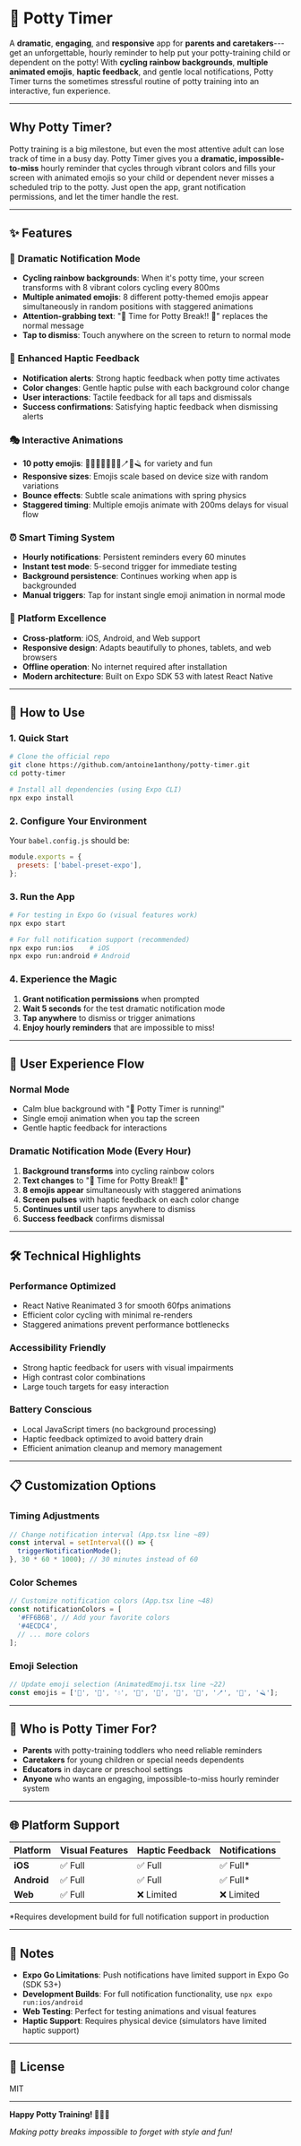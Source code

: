 # 🚽 Potty Timer

A **dramatic**, **engaging**, and **responsive** app for **parents and caretakers**---get an unforgettable, hourly reminder to help put your potty-training child or dependent on the potty! With **cycling rainbow backgrounds**, **multiple animated emojis**, **haptic feedback**, and gentle local notifications, Potty Timer turns the sometimes stressful routine of potty training into an interactive, fun experience.

---

## Why Potty Timer?

Potty training is a big milestone, but even the most attentive adult can lose track of time in a busy day. Potty Timer gives you a **dramatic, impossible-to-miss** hourly reminder that cycles through vibrant colors and fills your screen with animated emojis so your child or dependent never misses a scheduled trip to the potty. Just open the app, grant notification permissions, and let the timer handle the rest.

---

## ✨ Features

### 🎨 **Dramatic Notification Mode**

- **Cycling rainbow backgrounds**: When it's potty time, your screen transforms with 8 vibrant colors cycling every 800ms
- **Multiple animated emojis**: 8 different potty-themed emojis appear simultaneously in random positions with staggered animations
- **Attention-grabbing text**: "🚽 Time for Potty Break!! 🚽" replaces the normal message
- **Tap to dismiss**: Touch anywhere on the screen to return to normal mode

### 📳 **Enhanced Haptic Feedback**

- **Notification alerts**: Strong haptic feedback when potty time activates
- **Color changes**: Gentle haptic pulse with each background color change
- **User interactions**: Tactile feedback for all taps and dismissals
- **Success confirmations**: Satisfying haptic feedback when dismissing alerts

### 🎭 **Interactive Animations**

- **10 potty emojis**: 🚽🧻💧🛁🧼🚿🧴🪥🧽🪒 for variety and fun
- **Responsive sizes**: Emojis scale based on device size with random variations
- **Bounce effects**: Subtle scale animations with spring physics
- **Staggered timing**: Multiple emojis animate with 200ms delays for visual flow

### ⏰ **Smart Timing System**

- **Hourly notifications**: Persistent reminders every 60 minutes
- **Instant test mode**: 5-second trigger for immediate testing
- **Background persistence**: Continues working when app is backgrounded
- **Manual triggers**: Tap for instant single emoji animation in normal mode

### 📱 **Platform Excellence**

- **Cross-platform**: iOS, Android, and Web support
- **Responsive design**: Adapts beautifully to phones, tablets, and web browsers
- **Offline operation**: No internet required after installation
- **Modern architecture**: Built on Expo SDK 53 with latest React Native

---

## 🚀 How to Use

### 1. **Quick Start**

```bash
# Clone the official repo
git clone https://github.com/antoine1anthony/potty-timer.git
cd potty-timer

# Install all dependencies (using Expo CLI)
npx expo install
```

### 2. **Configure Your Environment**

Your `babel.config.js` should be:

```js
module.exports = {
  presets: ['babel-preset-expo'],
};
```

### 3. **Run the App**

```bash
# For testing in Expo Go (visual features work)
npx expo start

# For full notification support (recommended)
npx expo run:ios    # iOS
npx expo run:android # Android
```

### 4. **Experience the Magic**

1. **Grant notification permissions** when prompted
2. **Wait 5 seconds** for the test dramatic notification mode
3. **Tap anywhere** to dismiss or trigger animations
4. **Enjoy hourly reminders** that are impossible to miss!

---

## 🎯 User Experience Flow

### Normal Mode

- Calm blue background with "🚽 Potty Timer is running!"
- Single emoji animation when you tap the screen
- Gentle haptic feedback for interactions

### **Dramatic Notification Mode** (Every Hour)

1. **Background transforms** into cycling rainbow colors
2. **Text changes** to "🚽 Time for Potty Break!! 🚽"
3. **8 emojis appear** simultaneously with staggered animations
4. **Screen pulses** with haptic feedback on each color change
5. **Continues until** user taps anywhere to dismiss
6. **Success feedback** confirms dismissal

---

## 🛠 Technical Highlights

### **Performance Optimized**

- React Native Reanimated 3 for smooth 60fps animations
- Efficient color cycling with minimal re-renders
- Staggered animations prevent performance bottlenecks

### **Accessibility Friendly**

- Strong haptic feedback for users with visual impairments
- High contrast color combinations
- Large touch targets for easy interaction

### **Battery Conscious**

- Local JavaScript timers (no background processing)
- Haptic feedback optimized to avoid battery drain
- Efficient animation cleanup and memory management

---

## 📋 Customization Options

### **Timing Adjustments**

```typescript
// Change notification interval (App.tsx line ~89)
const interval = setInterval(() => {
  triggerNotificationMode();
}, 30 * 60 * 1000); // 30 minutes instead of 60
```

### **Color Schemes**

```typescript
// Customize notification colors (App.tsx line ~48)
const notificationColors = [
  '#FF6B6B', // Add your favorite colors
  '#4ECDC4',
  // ... more colors
];
```

### **Emoji Selection**

```typescript
// Update emoji selection (AnimatedEmoji.tsx line ~22)
const emojis = ['🚽', '🧻', '💧', '🛁', '🧼', '🚿', '🧴', '🪥', '🧽', '🪒'];
```

---

## 🎯 Who is Potty Timer For?

- **Parents** with potty-training toddlers who need reliable reminders
- **Caretakers** for young children or special needs dependents
- **Educators** in daycare or preschool settings
- **Anyone** who wants an engaging, impossible-to-miss hourly reminder system

---

## 🌐 Platform Support

| Platform    | Visual Features | Haptic Feedback | Notifications |
| ----------- | --------------- | --------------- | ------------- |
| **iOS**     | ✅ Full         | ✅ Full         | ✅ Full\*     |
| **Android** | ✅ Full         | ✅ Full         | ✅ Full\*     |
| **Web**     | ✅ Full         | ❌ Limited      | ❌ Limited    |

\*Requires development build for full notification support in production

---

## 📝 Notes

- **Expo Go Limitations**: Push notifications have limited support in Expo Go (SDK 53+)
- **Development Builds**: For full notification functionality, use `npx expo run:ios/android`
- **Web Testing**: Perfect for testing animations and visual features
- **Haptic Support**: Requires physical device (simulators have limited haptic support)

---

## 📄 License

MIT

---

**Happy Potty Training! 🚽✨🌈**

_Making potty breaks impossible to forget with style and fun!_
